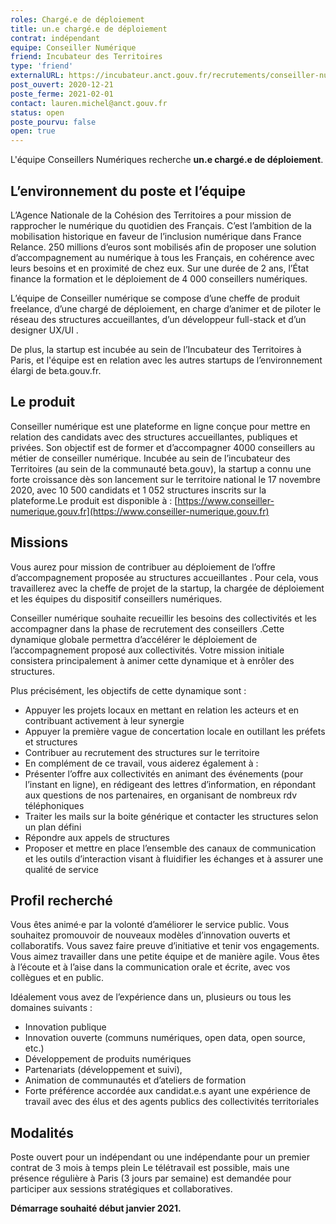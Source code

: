 ```yaml
---
roles: Chargé.e de déploiement
title: un.e chargé.e de déploiement
contrat: indépendant
equipe: Conseiller Numérique
friend: Incubateur des Territoires
type: 'friend'
externalURL: https://incubateur.anct.gouv.fr/recrutements/conseiller-numerique-charge-e-de-deploiement-a9acf59082737d4806e257913251b580/
post_ouvert: 2020-12-21
poste_ferme: 2021-02-01
contact: lauren.michel@anct.gouv.fr
status: open
poste_pourvu: false
open: true
---
```


L'équipe Conseillers Numériques recherche **un.e chargé.e de déploiement**.

## L’environnement du poste et l’équipe

L’Agence Nationale de la Cohésion des Territoires a pour mission de rapprocher le numérique du quotidien des Français. C’est l’ambition de la mobilisation historique en faveur de l’inclusion numérique dans France Relance. 250 millions d’euros sont mobilisés afin de proposer une solution d’accompagnement au numérique à tous les Français, en cohérence avec leurs besoins et en proximité de chez eux. Sur une durée de 2 ans, l’État finance la formation et le déploiement de 4 000 conseillers numériques. 

L’équipe de Conseiller numérique se compose d’une cheffe de produit freelance, d’une chargé de déploiement, en charge d’animer et de piloter le réseau des structures accueillantes, d’un développeur full-stack et d’un designer UX/UI .

De plus, la startup est incubée au sein de l’Incubateur des Territoires à Paris, et l'équipe est en relation avec les autres startups de l’environnement élargi de beta.gouv.fr.

## Le produit

Conseiller numérique est une plateforme en ligne conçue pour mettre en relation des candidats avec des structures accueillantes, publiques et privées. Son objectif est de former et d’accompagner 4000 conseillers au métier de conseiller numérique.
Incubée au sein de l’incubateur des Territoires (au sein de la communauté beta.gouv), la startup a connu une forte croissance dès son lancement sur le territoire national le 17 novembre 2020, avec 10 500 candidats et 1 052 structures inscrits sur la plateforme.Le produit est disponible à : [https://www.conseiller-numerique.gouv.fr](https://www.conseiller-numerique.gouv.fr)

## Missions

Vous aurez pour mission de contribuer au déploiement de l’offre d’accompagnement proposée au structures accueillantes . Pour cela, vous travaillerez avec la cheffe de projet de la startup, la chargée de déploiement et  les équipes du dispositif conseillers numériques.

Conseiller numérique souhaite recueillir les besoins des collectivités et les accompagner  dans la phase de recrutement des conseillers .Cette dynamique globale permettra d’accélérer le déploiement de l’accompagnement proposé aux collectivités. Votre mission initiale consistera principalement à animer cette dynamique et à enrôler des structures.

Plus précisément, les objectifs de cette dynamique sont :

* Appuyer les projets locaux en mettant en relation les acteurs et en contribuant activement à leur synergie
* Appuyer la première vague de concertation locale en outillant les préfets et structures
* Contribuer au recrutement des structures sur le territoire
* En complément de ce travail, vous aiderez également à :
* Présenter l’offre aux collectivités en animant des événements (pour l’instant en ligne), en rédigeant des lettres d’information, en répondant aux questions de nos partenaires, en organisant de nombreux rdv téléphoniques
* Traiter les mails sur la boite générique et contacter les structures selon un plan défini
* Répondre aux appels de structures
* Proposer et mettre en place l’ensemble des canaux de communication et les outils d’interaction visant à fluidifier les échanges et à assurer une qualité de service

## Profil recherché

Vous êtes animé·e par la volonté d’améliorer le service public.
Vous souhaitez promouvoir de nouveaux modèles d’innovation ouverts et collaboratifs.
Vous savez faire preuve d’initiative et tenir vos engagements.
Vous aimez travailler dans une petite équipe et de manière agile.
Vous êtes à l’écoute et à l’aise dans la communication orale et écrite, avec vos collègues et en public.

Idéalement vous avez de l’expérience dans un, plusieurs ou tous les domaines suivants :

* Innovation publique
* Innovation ouverte (communs numériques, open data, open source, etc.)
* Développement de produits numériques
* Partenariats (développement et suivi),
* Animation de communautés et d’ateliers de formation
* Forte préférence accordée aux candidat.e.s ayant une expérience de travail avec des élus et des agents publics des collectivités territoriales

## Modalités

Poste ouvert pour un indépendant ou une indépendante pour un premier contrat de 3 mois à temps plein
Le télétravail est possible, mais une présence régulière à Paris (3 jours par semaine) est demandée pour participer aux sessions stratégiques et collaboratives.

**Démarrage souhaité début janvier 2021.**
